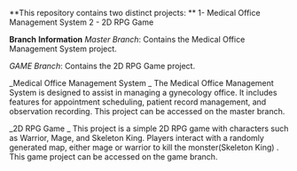 **This repository contains two distinct projects:
**
1- Medical Office Management System
2 - 2D RPG Game

**Branch** **Information**
_Master_ _Branch_: Contains the Medical Office Management System project.

_GAME_ _Branch_: Contains the 2D RPG Game project.



_Medical Office Management System
_
The Medical Office Management System is designed to assist in managing a gynecology office. It includes features for appointment scheduling, patient record management, and observation recording. This project can be accessed on the master branch.

_2D RPG Game
_
This project is a simple 2D RPG game with characters such as Warrior, Mage, and Skeleton King. Players interact with a randomly generated map, either mage or warrior to kill the monster(Skeleton King) . This game project can be accessed on the game branch.
